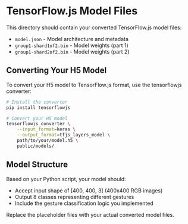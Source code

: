 # TensorFlow.js Model Files

This directory should contain your converted TensorFlow.js model files:

- `model.json` - Model architecture and metadata
- `group1-shard1of2.bin` - Model weights (part 1)
- `group1-shard2of2.bin` - Model weights (part 2)

## Converting Your H5 Model

To convert your H5 model to TensorFlow.js format, use the tensorflowjs converter:

```bash
# Install the converter
pip install tensorflowjs

# Convert your H5 model
tensorflowjs_converter \
    --input_format=keras \
    --output_format=tfjs_layers_model \
    path/to/your/model.h5 \
    public/models/
```

## Model Structure

Based on your Python script, your model should:
- Accept input shape of [400, 400, 3] (400x400 RGB images)
- Output 8 classes representing different gestures
- Include the gesture classification logic you implemented

Replace the placeholder files with your actual converted model files.